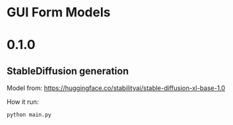 # GUI Form Models
# 0.1.0


## StableDiffusion generation
Model from: https://huggingface.co/stabilityai/stable-diffusion-xl-base-1.0

How it run:

`python main.py`